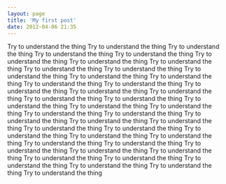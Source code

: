 ```yaml
---
layout: page
title: 'My first post'
date: 2012-04-06 21:35
---
```



Try to understand the thing
Try to understand the thing
Try to understand the thing
Try to understand the thing
Try to understand the thing
Try to understand the thing
Try to understand the thing
Try to understand the thing
Try to understand the thing
Try to understand the thing
Try to understand the thing
Try to understand the thing
Try to understand the thing
Try to understand the thing
Try to understand the thing
Try to understand the thing
Try to understand the thing
Try to understand the thing
Try to understand the thing
Try to understand the thing
Try to understand the thing
Try to understand the thing
Try to understand the thing
Try to understand the thing
Try to understand the thing
Try to understand the thing
Try to understand the thing
Try to understand the thing
Try to understand the thing
Try to understand the thing
Try to understand the thing
Try to understand the thing
Try to understand the thing
Try to understand the thing
Try to understand the thing
Try to understand the thing
Try to understand the thing
Try to understand the thing
Try to understand the thing
Try to understand the thing
Try to understand the thing
Try to understand the thing
Try to understand the thing
Try to understand the thing
